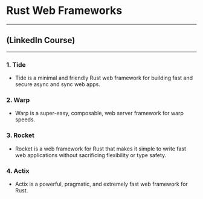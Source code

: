 # Rust Web Frameworks
------
## (LinkedIn Course)
------
### 1. Tide
- Tide is a minimal and friendly Rust web framework for building fast and secure async and sync web apps.

### 2. Warp
- Warp is a super-easy, composable, web server framework for warp speeds.

### 3. Rocket
- Rocket is a web framework for Rust that makes it simple to write fast web applications without sacrificing flexibility or type safety.

### 4. Actix
- Actix is a powerful, pragmatic, and extremely fast web framework for Rust.
